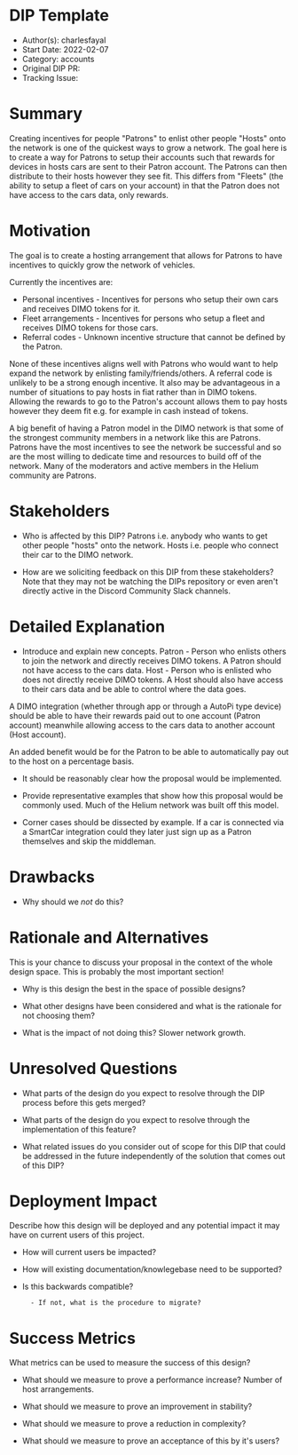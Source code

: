 # DIP Template

- Author(s): charlesfayal
- Start Date: 2022-02-07
- Category: accounts
- Original DIP PR: <!-- leave this empty; maintainer will fill in ID of this pull request -->
- Tracking Issue: <!-- leave this empty; maintainer will create a discussion issue -->

# Summary
[summary]: #summary

Creating incentives for people "Patrons" to enlist other people "Hosts" onto the network is one of the quickest ways to grow a network. The goal here is to create a way for Patrons to setup their accounts such that rewards for devices in hosts cars are sent to their Patron account. The Patrons can then distribute to their hosts however they see fit. This differs from "Fleets" (the ability to setup a fleet of cars on your account) in that the Patron does not have access to the cars data, only rewards.

# Motivation
[motivation]: #motivation

The goal is to create a hosting arrangement that allows for Patrons to have incentives to quickly grow the network of vehicles.

Currently the incentives are:
* Personal incentives - Incentives for persons who setup their own cars and receives DIMO tokens for it. 
* Fleet arrangements - Incentives for persons who setup a fleet and receives DIMO tokens for those cars. 
* Referral codes - Unknown incentive structure that cannot be defined by the Patron.

None of these incentives aligns well with Patrons who would want to help expand the network by enlisting family/friends/others. A referral code is unlikely to be a strong enough incentive. It also may be advantageous in a number of situations to pay hosts in fiat rather than in DIMO tokens. Allowing the rewards to go to the Patron's account allows them to pay hosts however they deem fit e.g. for example in cash instead of tokens. 

A big benefit of having a Patron model in the DIMO network is that some of the strongest community members in a network like this are Patrons. Patrons have the most incentives to see the network be successful and so are the most willing to dedicate time and resources to build off of the network. Many of the moderators and active members in the Helium community are Patrons.

# Stakeholders
[stakeholders]: #stakeholders

* Who is affected by this DIP?
Patrons i.e. anybody who wants to get other people "hosts" onto the network. 
Hosts i.e. people who connect their car to the DIMO network.


* How are we soliciting feedback on this DIP from these stakeholders? Note that
  they may not be watching the DIPs repository or even aren't directly active in
  the Discord Community Slack channels.

# Detailed Explanation
[detailed-explanation]: #detailed-explanation

- Introduce and explain new concepts.
Patron - Person who enlists others to join the network and directly receives DIMO tokens. A Patron should not have access to the cars data.
Host - Person who is enlisted who does not directly receive DIMO tokens. A Host should also have access to their cars data and be able to control where the data goes. 

A DIMO integration (whether through app or through a AutoPi type device) should be able to have their rewards paid out to one account (Patron account) meanwhile allowing access to the cars data to another account (Host account). 

An added benefit would be for the Patron to be able to automatically pay out to the host on a percentage basis.

- It should be reasonably clear how the proposal would be implemented.

- Provide representative examples that show how this proposal would be commonly
  used.
Much of the Helium network was built off this model.

- Corner cases should be dissected by example.
If a car is connected via a SmartCar integration could they later just sign up as a Patron themselves and skip the middleman.

# Drawbacks
[drawbacks]: #drawbacks

- Why should we *not* do this?

# Rationale and Alternatives
[alternatives]: #rationale-and-alternatives

This is your chance to discuss your proposal in the context of the whole design
space. This is probably the most important section!

- Why is this design the best in the space of possible designs?

- What other designs have been considered and what is the rationale for not
  choosing them?

- What is the impact of not doing this?
Slower network growth.

# Unresolved Questions
[unresolved]: #unresolved-questions

- What parts of the design do you expect to resolve through the DIP process
  before this gets merged?

- What parts of the design do you expect to resolve through the implementation
  of this feature?

- What related issues do you consider out of scope for this DIP that could be
  addressed in the future independently of the solution that comes out of this
  DIP?

# Deployment Impact
[deployment-impact]: #deployment-impact

Describe how this design will be deployed and any potential impact it may have on
current users of this project.

- How will current users be impacted?

- How will existing documentation/knowlegebase need to be supported?

- Is this backwards compatible?

        - If not, what is the procedure to migrate?

# Success Metrics
[success-metrics]: #success-metrics

What metrics can be used to measure the success of this design?

- What should we measure to prove a performance increase?
Number of host arrangements.

- What should we measure to prove an improvement in stability?

- What should we measure to prove a reduction in complexity?

- What should we measure to prove an acceptance of this by it's users?
